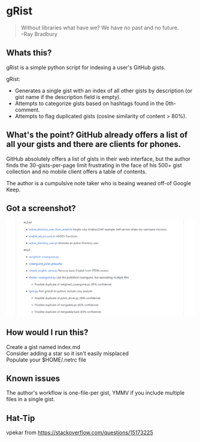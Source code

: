 # gRist

> Without libraries what have we? We have no past and no future.  
> –Ray Bradbury


## Whats this?

gRist is a simple python script for indexing a user's GitHub gists.  

gRist:

* Generates a single gist with an index of all other gists by description (or gist name if the description field is empty).  
* Attempts to categorize gists based on hashtags found in the 0th-comment.
* Attempts to flag duplicated gists (cosine similarity of content > 80%).  


## What's the point? GitHub already offers a list of all your gists and there are clients for phones.

GitHub absolutely offers a list of gists in their web interface, but the author finds the 30-gists-per-page limit frustrating in the face of his 500+ gist collection and no mobile client offers a table of contents.

The author is a cumpulsive note taker who is beaing weaned off-of Google Keep.


## Got a screenshot?

![gRist screencap](source/images/gRist_screencap.png)


## How would I run this?

Create a gist named index.md  
Consider adding a star so it isn't easily misplaced  
Populate your $HOME/.netrc file   


## Known issues

The author's workflow is one-file-per gist, YMMV if you include multiple files in a single gist.


## Hat-Tip

vpekar from https://stackoverflow.com/questions/15173225
